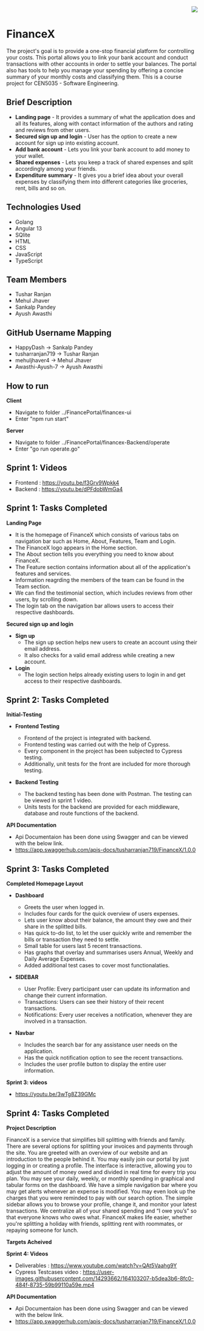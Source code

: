 <img align="right" src="https://user-images.githubusercontent.com/68017211/152626463-dad19147-475b-464e-8718-d4a5137958ca.png">
<br clear="left"/>

# FinanceX
The project's goal is to provide a one-stop financial platform for controlling your costs. This portal allows you to link your bank account and conduct transactions with other accounts in order to settle your balances. The portal also has tools to help you manage your spending by offering a concise summary of your monthly costs and classifying them. This is a course project for CEN5035 - Software Engineering.

## Brief Description
* **Landing page** - It provides a summary of what the application does and all its features, along with contact information of the authors and rating and reviews from other users.
* **Secured sign up and login** - User has the option to create a new account for sign up into existing account.
* **Add bank account** - Lets you link your bank account to add money to your wallet.
* **Shared expenses** - Lets you keep a track of shared expenses and split accordingly among your friends.
* **Expenditure summary** - It gives you a brief idea about your overall expenses by classifying them into different categories like groceries, rent, bills and so on.

## Technologies Used
* Golang
* Angular 13
* SQlite
* HTML
* CSS
* JavaScript
* TypeScript

## Team Members
* Tushar Ranjan
* Mehul Jhaver
* Sankalp Pandey
* Ayush Awasthi

## GitHub Username Mapping
* HappyDash -> Sankalp Pandey
* tusharranjan719 -> Tushar Ranjan
* mehuljhaver4 -> Mehul Jhaver
* Awasthi-Ayush-7 -> Ayush Awasthi

## How to run
**Client**
* Navigate to folder ../FinancePortal/financex-ui
* Enter "npm run start"

**Server**
* Navigate to folder ../FinancePortal/financex-Backend/operate
* Enter "go run operate.go"

## Sprint 1: Videos
* Frontend : https://youtu.be/f3Grv9Wpkk4
* Backend : https://youtu.be/dPFdobWmGa4

## Sprint 1: Tasks Completed
**Landing Page** 
  * It is the homepage of FinanceX which consists of various tabs on navigation bar such as Home, About, Features, Team and Login.
  * The FinanceX logo appears in the Home section.
  * The About section tells you everything you need to know about FinanceX.
  * The Feature section contains information about all of the application's features and services.
  * Information reagrding the members of the team can be found in the Team section.
  * We can find the testimonial section, which includes reviews from other users, by scrolling down.
  * The login tab on the navigation bar allows users to access their respective dashboards.
 
 **Secured sign up and login**
  * **Sign up**
    * The sign up section helps new users to create an account using their email address.
    * It also checks for a valid email address while creating a new account.
  * **Login**
    * The login section helps already existing users to login in and get access to their respective dashboards.
    

## Sprint 2: Tasks Completed
**Initial-Testing** 

  * **Frontend Testing**
    * Frontend of the project is integrated with backend.
    * Frontend testing was carried out with the help of Cypress. 
    * Every component in the project has been subjected to Cypress testing. 
    * Additionally, unit tests for the front are included for more thorough testing.
  
  * **Backend Testing**
    * The backend testing has been done with Postman. The testing can be viewed in sprint 1 video.
    * Units tests for the backend are provided for each middleware, database and route functions of the backend.

 **API Documentation**
  * Api Documentaion has been done using Swagger and can be viewed with the below link.
  * https://app.swaggerhub.com/apis-docs/tusharranjan719/FinanceX/1.0.0


## Sprint 3: Tasks Completed 

**Completed Homepage Layout**
  
   * **Dashboard** 
      * Greets the user when logged in.
      * Includes four cards for the quick overview of users expenses.
      * Lets user know about their balance, the amount they owe and their share in the splitted bills.
      * Has quick to-do list, to let the user quickly write and remember the bills or transaction they need to settle.
      * Small table for users last 5 recent transactions.
      * Has graphs that overlay and summarises users Annual, Weekly and Daily Average Expenses.
      * Added additional test cases to cover most functionalaties.


   * **SIDEBAR**
      * User Profile: Every participant user can update its information and change their current information.
      * Transactions: Users can see their history of their recent transactions.
      * Notifications: Every user receives a notification, whenever they are involved in a transaction.

   * **Navbar**
      * Includes the search bar for any assistance user needs on the application.
      * Has the quick notification option to see the recent transactions.
      * Includes the user profile button to display the entire user information. 

 **Sprint 3: videos**
  * https://youtu.be/3wTg8Z39GMc

## Sprint 4: Tasks Completed

**Project Description**

FinanceX is a service that simplifies bill splitting with friends and family. There are several options for splitting your invoices and payments through the site. You are greeted with an overview of our website and an introduction to the people behind it. You may easily join our portal by just logging in or creating a profile. The interface is interactive, allowing you to adjust the amount of money owed and divided in real time for every trip you plan. You may see your daily, weekly, or monthly spending in graphical and tabular forms on the dashboard. We have a simple navigation bar where you may get alerts whenever an expense is modified. You may even look up the charges that you were reminded to pay with our search option. The simple sidebar allows you to browse your profile, change it, and monitor your latest transactions. We centralize all of your shared spending and “I owe you’s” so that everyone knows who owes what. FinanceX makes life easier, whether you're splitting a holiday with friends, splitting rent with roommates, or repaying someone for lunch. 

**Targets Acheived**


**Sprint 4: Videos**
  * Deliverables : https://www.youtube.com/watch?v=QAt5Vaahg9Y
  * Cypress Testcases video : https://user-images.githubusercontent.com/14293662/164103207-b5dea3b6-8fc0-484f-8735-59b99110a59e.mp4

 **API Documentation**
  * Api Documentaion has been done using Swagger and can be viewed with the below link.
  * https://app.swaggerhub.com/apis-docs/tusharranjan719/FinanceX/1.0.0












